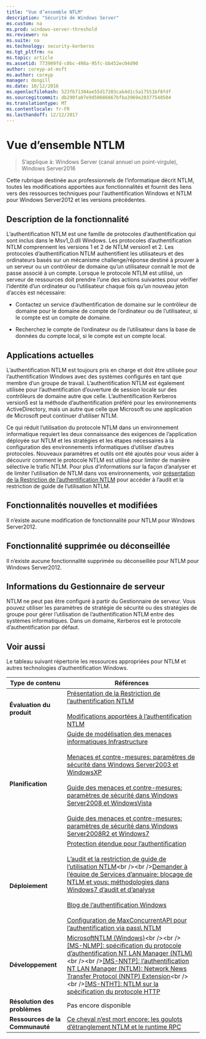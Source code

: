 ```yaml
---
title: "Vue d’ensemble NTLM"
description: "Sécurité de Windows Server"
ms.custom: na
ms.prod: windows-server-threshold
ms.reviewer: na
ms.suite: na
ms.technology: security-kerberos
ms.tgt_pltfrm: na
ms.topic: article
ms.assetid: 773909fd-c0bc-498a-95fc-bb452ec04d90
author: coreyp-at-msft
ms.author: coreyp
manager: dongill
ms.date: 10/12/2016
ms.openlocfilehash: 523fb71304ae55d17203cab4d1c5a17551bf8fdf
ms.sourcegitcommit: db290fa07e9d50686667bfba3969e20377548504
ms.translationtype: MT
ms.contentlocale: fr-FR
ms.lasthandoff: 12/12/2017
---
```

# <a name="ntlm-overview"></a>Vue d’ensemble NTLM

>S’applique à: Windows Server (canal annuel un point-virgule), Windows Server2016

Cette rubrique destinée aux professionnels de l’informatique décrit NTLM, toutes les modifications apportées aux fonctionnalités et fournit des liens vers des ressources techniques pour l’authentification Windows et NTLM pour Windows Server2012 et les versions précédentes.

## <a name="BKMK_OVER"></a>Description de la fonctionnalité
L’authentification NTLM est une famille de protocoles d’authentification qui sont inclus dans le Msv1\_0.dll Windows. Les protocoles d’authentification NTLM comprennent les versions 1 et 2 de NTLM version1 et 2. Les protocoles d’authentification NTLM authentifient les utilisateurs et des ordinateurs basés sur un mécanisme challenge\/réponse destiné à prouver à un serveur ou un contrôleur de domaine qu’un utilisateur connaît le mot de passe associé à un compte. Lorsque le protocole NTLM est utilisé, un serveur de ressources doit prendre l’une des actions suivantes pour vérifier l’identité d’un ordinateur ou l’utilisateur chaque fois qu’un nouveau jeton d’accès est nécessaire:

-   Contactez un service d’authentification de domaine sur le contrôleur de domaine pour le domaine de compte de l’ordinateur ou de l’utilisateur, si le compte est un compte de domaine.

-   Recherchez le compte de l’ordinateur ou de l’utilisateur dans la base de données du compte local, si le compte est un compte local.

## <a name="BKMK_APP"></a>Applications actuelles
L’authentification NTLM est toujours pris en charge et doit être utilisée pour l’authentification Windows avec des systèmes configurés en tant que membre d’un groupe de travail. L’authentification NTLM est également utilisée pour l’authentification d’ouverture de session locale sur des contrôleurs de domaine autre que celle. L’authentification Kerberos version5 est la méthode d’authentification préféré pour les environnements ActiveDirectory, mais un autre que celle que Microsoft ou une application de Microsoft peut continuer d’utiliser NTLM.

Ce qui réduit l’utilisation du protocole NTLM dans un environnement informatique requiert les deux connaissance des exigences de l’application déployée sur NTLM et les stratégies et les étapes nécessaires à la configuration des environnements informatiques d’utiliser d’autres protocoles. Nouveaux paramètres et outils ont été ajoutés pour vous aider à découvrir comment le protocole NTLM est utilisé pour limiter de manière sélective le trafic NTLM. Pour plus d’informations sur la façon d’analyser et de limiter l’utilisation de NTLM dans vos environnements, voir [présentation de la Restriction de l’authentification NTLM](https://technet.microsoft.com/library/dd560653(v=ws.10).aspx) pour accéder à l’audit et la restriction de guide de l’utilisation NTLM.

## <a name="BKMK_NEW"></a>Fonctionnalités nouvelles et modifiées
Il n’existe aucune modification de fonctionnalité pour NTLM pour Windows Server2012.

## <a name="BKMK_DEP"></a>Fonctionnalité supprimée ou déconseillée
Il n’existe aucune fonctionnalité supprimée ou déconseillée pour NTLM pour Windows Server2012.

## <a name="BKMK_INSTALL"></a>Informations du Gestionnaire de serveur
NTLM ne peut pas être configuré à partir du Gestionnaire de serveur. Vous pouvez utiliser les paramètres de stratégie de sécurité ou des stratégies de groupe pour gérer l’utilisation de l’authentification NTLM entre des systèmes informatiques. Dans un domaine, Kerberos est le protocole d’authentification par défaut.

## <a name="BKMK_LINKS"></a>Voir aussi
Le tableau suivant répertorie les ressources appropriées pour NTLM et autres technologies d’authentification Windows.

|Type de contenu|Références|
|--------|-------|
|**Évaluation du produit**|[Présentation de la Restriction de l’authentification NTLM](https://technet.microsoft.com/library/dd560653.aspx)<br /><br />[Modifications apportées à l’authentification NTLM](https://technet.microsoft.com/library/dd566199.aspx)|
|**Planification**|[Guide de modélisation des menaces informatiques Infrastructure](https://technet.microsoft.com/library/dd941826.aspx)<br /><br />[Menaces et contre-mesures: paramètres de sécurité dans Windows Server2003 et WindowsXP](https://technet.microsoft.com/library/dd162275.aspx)<br /><br />[Guide des menaces et contre-mesures: paramètres de sécurité dans Windows Server2008 et WindowsVista](https://technet.microsoft.com/library/dd349791.aspx)<br /><br />[Guide des menaces et contre-mesures: paramètres de sécurité dans Windows Server2008R2 et Windows7](https://technet.microsoft.com/library/hh125921.aspx)|
|**Déploiement**|[Protection étendue pour l’authentification](https://support.microsoft.com/kb/968389)<br /><br />[L’audit et la restriction de guide de l’utilisation NTLM](https://technet.microsoft.com/library/jj865674(v=ws.10).aspx)<br /><br />[Demander à l’équipe de Services d’annuaire: blocage de NTLM et vous: méthodologies dans Windows7 d’audit et d’analyse](https://blogs.technet.com/askds/archive/2009/10/08/ntlm-blocking-and-you-application-analysis-and-auditing-methodologies-in-windows-7.aspx)<br /><br />[Blog de l’authentification Windows](https://blogs.technet.com/authentication/)<br /><br />[Configuration de MaxConcurrentAPI pour l’authentification via pass\ NTLM](https://social.technet.microsoft.com/wiki/contents/articles/9759.configuring-maxconcurrentapi-for-ntlm-pass-through-authentication.aspx)|
|**Développement**|[MicrosoftNTLM \(Windows\)](https://msdn.microsoft.com/library/aa378749(VS.85).aspx)<br /><br />[\[MS\-NLMP\]: spécification du protocole d’authentification NT LAN Manager \(NTLM\)](https://msdn.microsoft.com/library/cc236621(PROT.10).aspx)<br /><br />[\[MS\-NNTP\]: l’authentification NT LAN Manager \(NTLM\): Network News Transfer Protocol \(NNTP\) Extension](https://msdn.microsoft.com/library/cc236774(PROT.10).aspx)<br /><br />[\[MS\-NTHT\]: NTLM sur la spécification du protocole HTTP](https://msdn.microsoft.com/library/cc237488(PROT.10).aspx)|
|**Résolution des problèmes**|Pas encore disponible|
|**Ressources de la Communauté**|[Ce cheval n’est mort encore: les goulots d’étranglement NTLM et le runtime RPC](http://blogs.technet.com/b/askds/archive/2011/09/15/is-this-horse-dead-yet-ntlm-bottlenecks-and-the-rpc-runtime.aspx)|



